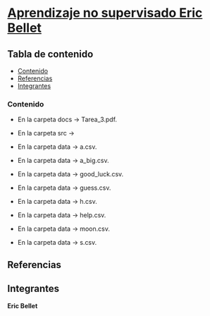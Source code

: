 # [Aprendizaje no supervisado Eric Bellet](https://github.com/ericbellet/AprendizajeNoSupervisado)


## Tabla de contenido

* [Contenido](#contenido)
* [Referencias](#referencias)
* [Integrantes](#integrantes)


### Contenido
* En la carpeta docs -> Tarea_3.pdf.

* En la carpeta src ->

* En la carpeta data -> a.csv.
* En la carpeta data -> a_big.csv.
* En la carpeta data -> good_luck.csv.
* En la carpeta data -> guess.csv.
* En la carpeta data -> h.csv.
* En la carpeta data -> help.csv.
* En la carpeta data -> moon.csv.
* En la carpeta data -> s.csv.

## Referencias

## Integrantes

**Eric Bellet**
